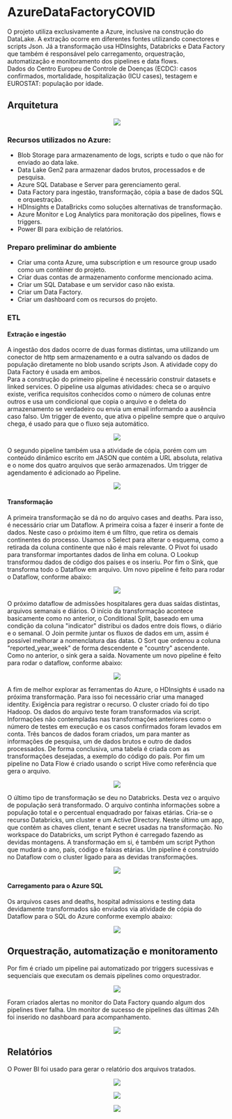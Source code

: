 # AzureDataFactoryCOVID	

O projeto utiliza exclusivamente a Azure, inclusive na construção do DataLake. A extração ocorre em diferentes fontes utilizando conectores e scripts Json. 
Já a transformação usa HDInsights, Databricks e Data Factory que também é responsável pelo carregamento, orquestração, automatização e monitoramento dos pipelines e data flows.  
Dados do Centro Europeu de Controle de Doenças (ECDC): casos confirmados, mortalidade, hospitalização (ICU cases), testagem e EUROSTAT: população por idade.

## Arquitetura
<p align="center">
<img src="https://github.com/LeandroRFausto/AzureDataFactoryCOVID/blob/main/factory/Arquitetura.JPG"/>
</p>

### Recursos utilizados no Azure:
* Blob Storage para armazenamento de logs, scripts e tudo o que não for enviado ao data lake.
* Data Lake Gen2 para armazenar dados brutos, processados e de pesquisa.
* Azure SQL Database e Server para gerenciamento geral.
* Data Factory para ingestão, transformação, cópia a base de dados SQL e orquestração.
* HDInsights e DataBricks como soluções alternativas de transformação.
* Azure Monitor e Log Analytics para monitoração dos pipelines, flows e triggers.
* Power BI para exibição de relatórios.

### Preparo preliminar do ambiente
* Criar uma conta Azure, uma subscription e um resource group usado como um contêiner do projeto.
* Criar duas contas de armazenamento conforme mencionado acima.
* Criar um SQL Database e um servidor caso não exista.
* Criar um Data Factory.
* Criar um dashboard com os recursos do projeto.

### ETL
#### Extração e ingestão
A ingestão dos dados ocorre de duas formas distintas, uma utilizando um conector de http sem armazenamento e a outra salvando os dados de população diretamente no blob usando scripts Json. A atividade copy do Data Factory é usada em ambos.  
Para a construção do primeiro pipeline é necessário construir datasets e linked services. 
O pipeline usa algumas atividades: checa se o arquivo existe, verifica requisitos conhecidos como o número de colunas entre outros e usa um condicional que copia o arquivo e o deleta do armazenamento se verdadeiro ou envia um email informando a ausência caso falso.
Um trigger de evento, que ativa o pipeline sempre que o arquivo chega, é usado para que o fluxo seja automático. 

<p align="center">
<img src="https://github.com/LeandroRFausto/AzureDataFactoryCOVID/blob/main/factory/pl1.JPG"/>
</p>

O segundo pipeline também usa a atividade de cópia, porém com um conteúdo dinâmico escrito em JASON que contém a URL absoluta, relativa e o nome dos quatro arquivos que serão armazenados.
Um trigger de agendamento é adicionado ao Pipeline.

<p align="center">
<img src="https://github.com/LeandroRFausto/AzureDataFactoryCOVID/blob/main/factory/pl2.JPG"/>
</p>

#### Transformação
A primeira transformação se dá no do arquivo cases and deaths. Para isso, é necessário criar um Dataflow. A primeira coisa a fazer é inserir a fonte de dados.
Neste caso o próximo item é um filtro, que retira os demais continentes do processo. Usamos o Select para alterar o esquema, como a retirada da coluna continente que não é mais relevante. O Pivot foi usado para transformar importantes dados de linha em coluna. O Lookup transformou dados de código dos países e os inseriu. Por fim o Sink, que transforma todo o Dataflow em arquivo. 
Um novo pipeline é feito para rodar o Dataflow, conforme abaixo:  

<p align="center">
<img src="https://github.com/LeandroRFausto/AzureDataFactoryCOVID/blob/main/factory/df1.JPG"/>
</p>

O próximo dataflow de admissões hospitalares gera duas saídas distintas, arquivos semanais e diários. O início da transformação acontece basicamente como no anterior,
o Conditional Split, baseado em uma condição da coluna "indicator" distribui os dados entre dois flows, o diário e o semanal. O Join permite juntar os fluxos de dados em um, assim é possível melhorar a nomenclatura das datas.
O Sort que ordenou a coluna "reported_year_week" de forma descendente e "country" ascendente. Como no anterior, o sink gera a saída.
Novamente um novo pipeline é feito para rodar o dataflow, conforme abaixo:  

<p align="center">
<img src="https://github.com/LeandroRFausto/AzureDataFactoryCOVID/blob/main/factory/df2.JPG"/>
</p>

A fim de melhor explorar as ferramentas do Azure, o HDInsights é usado na próxima transformação. Para isso foi necessário criar uma managed identity. Exigência para registrar o recurso. 
O cluster criado foi do tipo Hadoop.
Os dados do arquivo teste foram transformados via script. Informações não contempladas nas transformações anteriores como o número de testes em execução e os casos confirmados foram levados em conta.
Três bancos de dados foram criados, um para manter as informações de pesquisa, um de dados brutos e outro de dados processados. De forma conclusiva, uma tabela é criada com as transformações desejadas, a exemplo do código do país.
Por fim um pipeline no Data Flow é criado usando o script Hive como referência que gera o arquivo. 

<p align="center">
<img src="https://github.com/LeandroRFausto/AzureDataFactoryCOVID/blob/main/factory/hdi.JPG"/>
</p>

O último tipo de transformação se deu no Databricks. Desta vez o arquivo de população será transformado. O arquivo continha informações sobre a população total e o percentual enquadrado por faixas etárias.
Cria-se o recurso Databricks, um cluster e um Active Directory. Neste último um app, que contém as chaves client, tenant e secret usadas na transformação.
No workspace do Databricks, um script Python é carregado fazendo as devidas montagens. A transformação em si, é também um script Python que mudará o ano, país, código e faixas etárias.
Um pipeline é construído no Dataflow com o cluster ligado para as devidas transformações.

<p align="center">
<img src="https://github.com/LeandroRFausto/AzureDataFactoryCOVID/blob/main/factory/dtb1.JPG"/>
</p>

#### Carregamento para o Azure SQL
Os arquivos cases and deaths, hospital admissions e testing data devidamente transformados são enviados via atividade de cópia do Dataflow para o SQL do Azure conforme exemplo abaixo:

<p align="center">
<img src="https://github.com/LeandroRFausto/AzureDataFactoryCOVID/blob/main/factory/tb1.JPG"/>
</p>

## Orquestração, automatização e monitoramento
Por fim é criado um pipeline pai automatizado por triggers sucessivas e sequenciais que executam os demais pipelines como orquestrador.

<p align="center">
<img src="https://github.com/LeandroRFausto/AzureDataFactoryCOVID/blob/main/factory/orq.png"/>
</p>

Foram criados alertas no monitor do Data Factory quando algum dos pipelines tiver falha. Um monitor de sucesso de pipelines das últimas 24h foi inserido no dashboard para acompanhamento.

<p align="center">
<img src="https://github.com/LeandroRFausto/AzureDataFactoryCOVID/blob/main/factory/mt.JPG"/>
</p>

## Relatórios
O Power BI foi usado para gerar o relatório dos arquivos tratados. 

<p align="center">
<img src="https://github.com/LeandroRFausto/AzureDataFactoryCOVID/blob/main/factory/0001.jpg"/>
</p>

<p align="center">
<img src="https://github.com/LeandroRFausto/AzureDataFactoryCOVID/blob/main/factory/0002.jpg"/>
</p>

<p align="center">
<img src="https://github.com/LeandroRFausto/AzureDataFactoryCOVID/blob/main/factory/0003.jpg"/>
</p>

